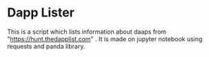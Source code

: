 # Dapp Lister

This is a script which lists information about daaps from "https://hunt.thedapplist.com" . It is made on jupyter notebook using requests and panda library.

